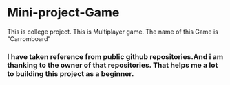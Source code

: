 # Mini-project-Game
This is college project.
This is Multiplayer game.
The name of this Game is "Carromboard"

### I have taken reference from public github repositories.And i am thanking to the owner of that repositories. That helps me a lot to building this project as a beginner.
